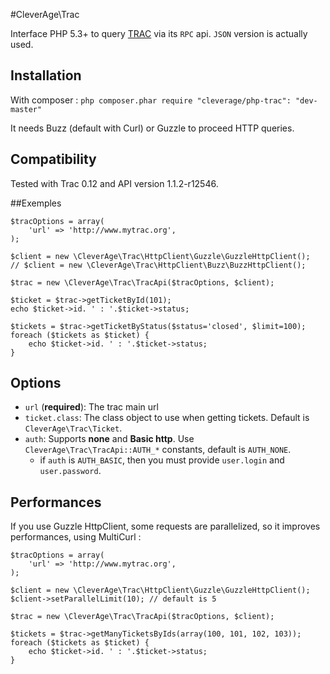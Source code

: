 #CleverAge\Trac


Interface PHP 5.3+ to query [TRAC](http://trac.edgewall.org/) via its `RPC` api. `JSON` version is actually 
used.

## Installation

With composer : `php composer.phar require "cleverage/php-trac": "dev-master"`

It needs Buzz (default with Curl) or Guzzle to proceed HTTP queries.

## Compatibility

Tested with Trac 0.12 and API version 1.1.2-r12546.


##Exemples

    $tracOptions = array(
        'url' => 'http://www.mytrac.org',
    );
    
    $client = new \CleverAge\Trac\HttpClient\Guzzle\GuzzleHttpClient();
    // $client = new \CleverAge\Trac\HttpClient\Buzz\BuzzHttpClient();

    $trac = new \CleverAge\Trac\TracApi($tracOptions, $client);

    $ticket = $trac->getTicketById(101);
    echo $ticket->id. ' : '.$ticket->status;
    
    $tickets = $trac->getTicketByStatus($status='closed', $limit=100);
    foreach ($tickets as $ticket) {
        echo $ticket->id. ' : '.$ticket->status;
    }

## Options

* `url` (**required**): The trac main url
* `ticket.class`: The class object to use when getting tickets. Default is `CleverAge\Trac\Ticket`.
* `auth`: Supports **none** and **Basic http**. Use `CleverAge\Trac\TracApi::AUTH_*` constants, default is `AUTH_NONE`.
    * if `auth` is `AUTH_BASIC`, then you must provide `user.login` and `user.password`.

## Performances

If you use Guzzle HttpClient, some requests are parallelized, so it improves performances, using MultiCurl :

    $tracOptions = array(
        'url' => 'http://www.mytrac.org',
    );
    
    $client = new \CleverAge\Trac\HttpClient\Guzzle\GuzzleHttpClient();
    $client->setParallelLimit(10); // default is 5

    $trac = new \CleverAge\Trac\TracApi($tracOptions, $client);

    $tickets = $trac->getManyTicketsByIds(array(100, 101, 102, 103));
    foreach ($tickets as $ticket) {
        echo $ticket->id. ' : '.$ticket->status;
    }
